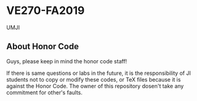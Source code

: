 # VE270-FA2019
UMJI

## About Honor Code
Guys, please keep in mind the honor code staff!

If there is same questions or labs in the future, it is the responsibility of JI students not to copy or modify these codes, or TeX files because it is against the Honor Code. The owner of this repository dosen't take any commitment for other's faults.
